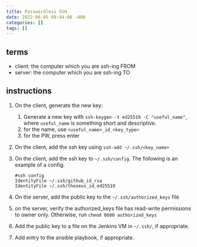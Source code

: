 ```yaml
---
title: Passwordless SSH
date: 2022-06-05 08:44:00 -400
categories: []
tags: []
---
```


## terms

- client: the computer which you are ssh-ing FROM
- server: the computer which you are ssh-ing TO

## instructions

1.  On the client, generate the new key:
    1. Generate a new key with `ssh-keygen -t ed25519 -C "useful_name"`, where `useful_name` is something short and descriptive.
    2. for the name, use `<useful_name>_id_<key_type>`
    3. for the PW, press enter
2.  On the client, add the ssh key using `ssh-add ~/.ssh/<key_name>`
3.  On the client, add the ssh key to `~/.ssh/config`. The following is an example of a config.

        #ssh config
        IdentityFile ~/.ssh/github_id_rsa
        IdentityFile ~/.ssh/theseus_id_ed25519

4.  On the server, add the public key to the `~/.ssh/authorized_keys` file
5.  on the server, verify the authorized_keys file has read-write permissions to owner only.  Otherwise, run `chmod 0600 authorized_keys`
6.  Add the public key to a file on the Jenkins VM in `~/.ssh/`, if appropriate.
7.  Add entry to the ansible playbook, if appropriate.
